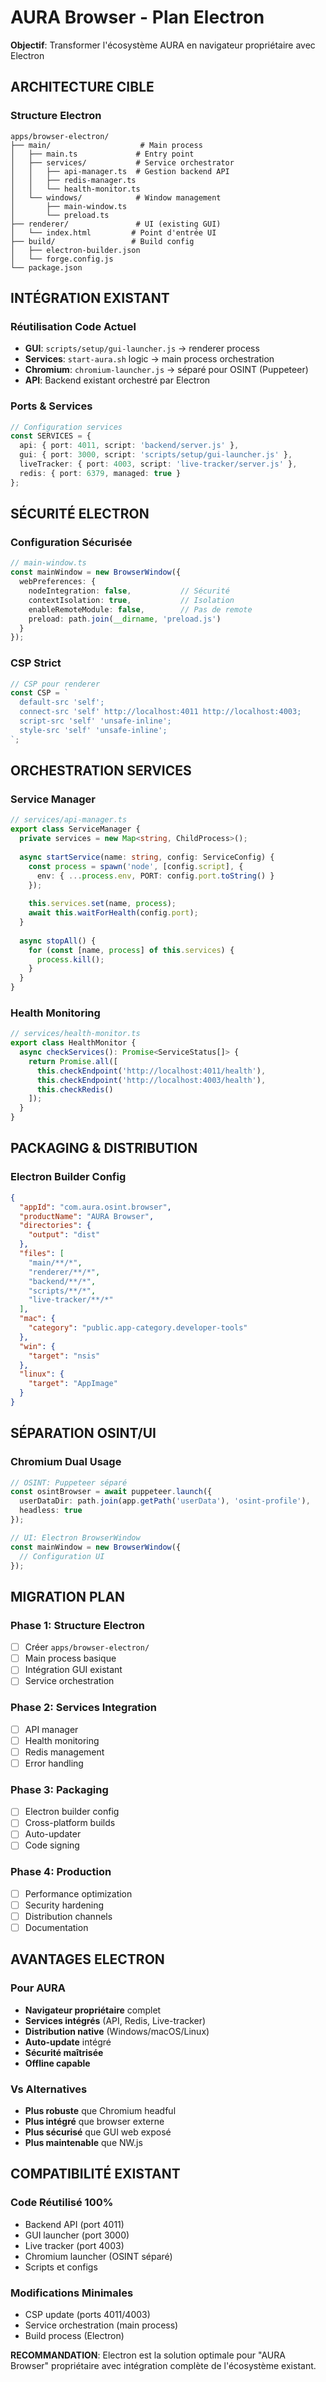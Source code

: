 # AURA Browser - Plan Electron

**Objectif**: Transformer l'écosystème AURA en navigateur propriétaire avec Electron

## ARCHITECTURE CIBLE

### Structure Electron
```
apps/browser-electron/
├── main/                    # Main process
│   ├── main.ts             # Entry point
│   ├── services/           # Service orchestrator
│   │   ├── api-manager.ts  # Gestion backend API
│   │   ├── redis-manager.ts
│   │   └── health-monitor.ts
│   └── windows/            # Window management
│       ├── main-window.ts
│       └── preload.ts
├── renderer/               # UI (existing GUI)
│   └── index.html         # Point d'entrée UI
├── build/                 # Build config
│   ├── electron-builder.json
│   └── forge.config.js
└── package.json
```

## INTÉGRATION EXISTANT

### Réutilisation Code Actuel
- **GUI**: `scripts/setup/gui-launcher.js` → renderer process
- **Services**: `start-aura.sh` logic → main process orchestration
- **Chromium**: `chromium-launcher.js` → séparé pour OSINT (Puppeteer)
- **API**: Backend existant orchestré par Electron

### Ports & Services
```typescript
// Configuration services
const SERVICES = {
  api: { port: 4011, script: 'backend/server.js' },
  gui: { port: 3000, script: 'scripts/setup/gui-launcher.js' },
  liveTracker: { port: 4003, script: 'live-tracker/server.js' },
  redis: { port: 6379, managed: true }
};
```

## SÉCURITÉ ELECTRON

### Configuration Sécurisée
```typescript
// main-window.ts
const mainWindow = new BrowserWindow({
  webPreferences: {
    nodeIntegration: false,           // Sécurité
    contextIsolation: true,           // Isolation
    enableRemoteModule: false,        // Pas de remote
    preload: path.join(__dirname, 'preload.js')
  }
});
```

### CSP Strict
```typescript
// CSP pour renderer
const CSP = `
  default-src 'self';
  connect-src 'self' http://localhost:4011 http://localhost:4003;
  script-src 'self' 'unsafe-inline';
  style-src 'self' 'unsafe-inline';
`;
```

## ORCHESTRATION SERVICES

### Service Manager
```typescript
// services/api-manager.ts
export class ServiceManager {
  private services = new Map<string, ChildProcess>();
  
  async startService(name: string, config: ServiceConfig) {
    const process = spawn('node', [config.script], {
      env: { ...process.env, PORT: config.port.toString() }
    });
    
    this.services.set(name, process);
    await this.waitForHealth(config.port);
  }
  
  async stopAll() {
    for (const [name, process] of this.services) {
      process.kill();
    }
  }
}
```

### Health Monitoring
```typescript
// services/health-monitor.ts
export class HealthMonitor {
  async checkServices(): Promise<ServiceStatus[]> {
    return Promise.all([
      this.checkEndpoint('http://localhost:4011/health'),
      this.checkEndpoint('http://localhost:4003/health'),
      this.checkRedis()
    ]);
  }
}
```

## PACKAGING & DISTRIBUTION

### Electron Builder Config
```json
{
  "appId": "com.aura.osint.browser",
  "productName": "AURA Browser",
  "directories": {
    "output": "dist"
  },
  "files": [
    "main/**/*",
    "renderer/**/*",
    "backend/**/*",
    "scripts/**/*",
    "live-tracker/**/*"
  ],
  "mac": {
    "category": "public.app-category.developer-tools"
  },
  "win": {
    "target": "nsis"
  },
  "linux": {
    "target": "AppImage"
  }
}
```

## SÉPARATION OSINT/UI

### Chromium Dual Usage
```typescript
// OSINT: Puppeteer séparé
const osintBrowser = await puppeteer.launch({
  userDataDir: path.join(app.getPath('userData'), 'osint-profile'),
  headless: true
});

// UI: Electron BrowserWindow
const mainWindow = new BrowserWindow({
  // Configuration UI
});
```

## MIGRATION PLAN

### Phase 1: Structure Electron
- [ ] Créer `apps/browser-electron/`
- [ ] Main process basique
- [ ] Intégration GUI existant
- [ ] Service orchestration

### Phase 2: Services Integration
- [ ] API manager
- [ ] Health monitoring
- [ ] Redis management
- [ ] Error handling

### Phase 3: Packaging
- [ ] Electron builder config
- [ ] Cross-platform builds
- [ ] Auto-updater
- [ ] Code signing

### Phase 4: Production
- [ ] Performance optimization
- [ ] Security hardening
- [ ] Distribution channels
- [ ] Documentation

## AVANTAGES ELECTRON

### Pour AURA
- **Navigateur propriétaire** complet
- **Services intégrés** (API, Redis, Live-tracker)
- **Distribution native** (Windows/macOS/Linux)
- **Auto-update** intégré
- **Sécurité maîtrisée**
- **Offline capable**

### Vs Alternatives
- **Plus robuste** que Chromium headful
- **Plus intégré** que browser externe
- **Plus sécurisé** que GUI web exposé
- **Plus maintenable** que NW.js

## COMPATIBILITÉ EXISTANT

### Code Réutilisé 100%
- Backend API (port 4011)
- GUI launcher (port 3000)
- Live tracker (port 4003)
- Chromium launcher (OSINT séparé)
- Scripts et configs

### Modifications Minimales
- CSP update (ports 4011/4003)
- Service orchestration (main process)
- Build process (Electron)

**RECOMMANDATION**: Electron est la solution optimale pour "AURA Browser" propriétaire avec intégration complète de l'écosystème existant.